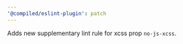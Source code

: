 ```yaml
---
'@compiled/eslint-plugin': patch
---
```


Adds new supplementary lint rule for xcss prop `no-js-xcss`.
